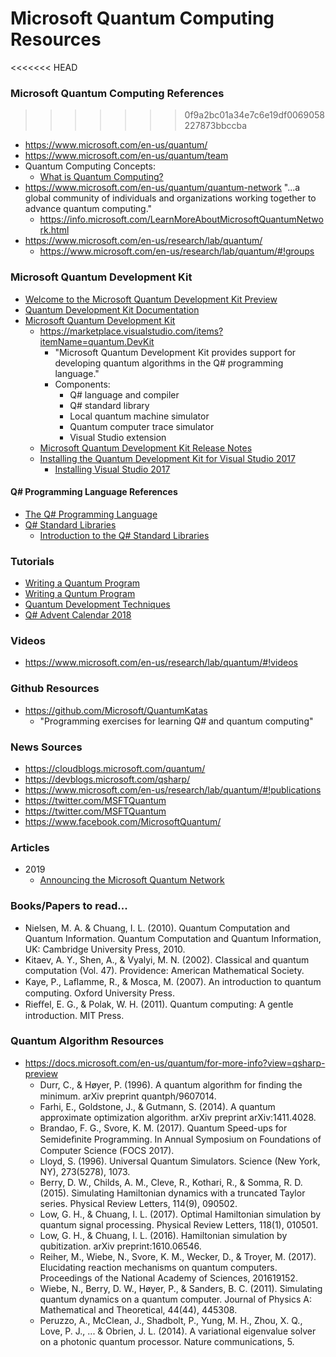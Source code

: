 
Microsoft Quantum Computing Resources
====

<<<<<<< HEAD
### Microsoft Quantum Computing References
>>>>>>> 0f9a2bc01a34e7c6e19df0069058227873bbccba
* https://www.microsoft.com/en-us/quantum/
* https://www.microsoft.com/en-us/quantum/team
* Quantum Computing Concepts:
  * [What is Quantum Computing?](https://docs.microsoft.com/en-us/quantum/concepts/?view=qsharp-preview)
* https://www.microsoft.com/en-us/quantum/quantum-network
  "...a global community of individuals and organizations working together to advance quantum computing."
  * https://info.microsoft.com/LearnMoreAboutMicrosoftQuantumNetwork.html
* https://www.microsoft.com/en-us/research/lab/quantum/
  * https://www.microsoft.com/en-us/research/lab/quantum/#!groups


### Microsoft Quantum Development Kit 
* [Welcome to the Microsoft Quantum Development Kit Preview](https://docs.microsoft.com/en-us/quantum/?view=qsharp-preview)
* [Quantum Development Kit Documentation](https://docs.microsoft.com/en-us/quantum/?view=qsharp-preview#quantum-development-kit-documentation)
* [Microsoft Quantum Development Kit](https://www.microsoft.com/en-us/quantum/development-kit)
  * https://marketplace.visualstudio.com/items?itemName=quantum.DevKit
    * "Microsoft Quantum Development Kit provides support for developing quantum algorithms in the Q# programming language."
    * Components:
      * Q# language and compiler
      * Q# standard library
      * Local quantum machine simulator
      * Quantum computer trace simulator
      * Visual Studio extension
  * [Microsoft Quantum Development Kit Release Notes](https://docs.microsoft.com/en-us/quantum/relnotes/?view=qsharp-preview)
  * [Installing the Quantum Development Kit for Visual Studio 2017](https://docs.microsoft.com/en-us/quantum/install-guide/vs-2017?view=qsharp-preview)
    * [Installing Visual Studio 2017](https://docs.microsoft.com/en-us/visualstudio/install/install-visual-studio?view=vs-2017)



#### Q# Programming Language References
* [The Q# Programming Language](https://docs.microsoft.com/en-us/quantum/language/?view=qsharp-preview)
* [Q# Standard Libraries](https://docs.microsoft.com/en-us/qsharp/api/?view=qsharp-preview)
  * [Introduction to the Q# Standard Libraries](https://docs.microsoft.com/en-us/quantum/libraries/standard/?view=qsharp-preview)


### Tutorials
* [Writing a Quantum Program](https://docs.microsoft.com/en-us/quantum/quickstart?view=qsharp-preview&tabs=tabid-vs2017)
* [Writing a Quntum Program](https://docs.microsoft.com/en-us/quantum/quickstart?view=qsharp-preview&tabs=tabid-vs2017) 
* [Quantum Development Techniques](https://docs.microsoft.com/en-us/quantum/techniques/?view=qsharp-preview)
* [Q# Advent Calendar 2018](https://devblogs.microsoft.com/qsharp/q-advent-calendar-2018/)



### Videos
* https://www.microsoft.com/en-us/research/lab/quantum/#!videos



### Github Resources
* https://github.com/Microsoft/QuantumKatas
  * "Programming exercises for learning Q# and quantum computing"



### News Sources
* https://cloudblogs.microsoft.com/quantum/
* https://devblogs.microsoft.com/qsharp/
* https://www.microsoft.com/en-us/research/lab/quantum/#!publications
* https://twitter.com/MSFTQuantum
* https://twitter.com/MSFTQuantum
* https://www.facebook.com/MicrosoftQuantum/


### Articles
* 2019
  * [Announcing the Microsoft Quantum Network](https://cloudblogs.microsoft.com/quantum/2019/02/28/announcing-the-microsoft-quantum-network/)





### Books/Papers to read...
* Nielsen, M. A. & Chuang, I. L. (2010). Quantum Computation and Quantum Information. Quantum Computation and Quantum Information, UK: Cambridge University Press, 2010.
* Kitaev, A. Y., Shen, A., & Vyalyi, M. N. (2002). Classical and quantum computation (Vol. 47). Providence: American Mathematical Society.
* Kaye, P., Laﬂamme, R., & Mosca, M. (2007). An introduction to quantum computing. Oxford University Press.
* Rieﬀel, E. G., & Polak, W. H. (2011). Quantum computing: A gentle introduction. MIT Press.



### Quantum Algorithm Resources
* https://docs.microsoft.com/en-us/quantum/for-more-info?view=qsharp-preview
  * Durr, C., & Høyer, P. (1996). A quantum algorithm for ﬁnding the minimum. arXiv preprint quantph/9607014.
  * Farhi, E., Goldstone, J., & Gutmann, S. (2014). A quantum approximate optimization algorithm. arXiv preprint arXiv:1411.4028.
  * Brandao, F. G., Svore, K. M. (2017). Quantum Speed-ups for Semideﬁnite Programming. In Annual Symposium on Foundations of Computer Science (FOCS 2017).
  * Lloyd, S. (1996). Universal Quantum Simulators. Science (New York, NY), 273(5278), 1073.
  * Berry, D. W., Childs, A. M., Cleve, R., Kothari, R., & Somma, R. D. (2015). Simulating Hamiltonian dynamics with a truncated Taylor series. Physical Review Letters, 114(9), 090502.
  * Low, G. H., & Chuang, I. L. (2017). Optimal Hamiltonian simulation by quantum signal processing. Physical Review Letters, 118(1), 010501.
  * Low, G. H., & Chuang, I. L. (2016). Hamiltonian simulation by qubitization. arXiv preprint:1610.06546.
  * Reiher, M., Wiebe, N., Svore, K. M., Wecker, D., & Troyer, M. (2017). Elucidating reaction mechanisms on quantum computers. Proceedings of the National Academy of Sciences, 201619152.
  * Wiebe, N., Berry, D. W., Høyer, P., & Sanders, B. C. (2011). Simulating quantum dynamics on a quantum computer. Journal of Physics A: Mathematical and Theoretical, 44(44), 445308.
  * Peruzzo, A., McClean, J., Shadbolt, P., Yung, M. H., Zhou, X. Q., Love, P. J., ... & Obrien, J. L. (2014). A variational eigenvalue solver on a photonic quantum processor. Nature communications, 5.





